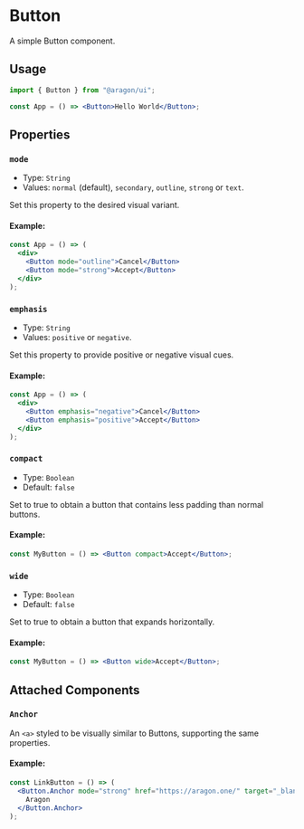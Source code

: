 # Button

A simple Button component.

## Usage

```jsx
import { Button } from "@aragon/ui";

const App = () => <Button>Hello World</Button>;
```

## Properties

### `mode`

- Type: `String`
- Values: `normal` (default), `secondary`, `outline`, `strong` or `text`.

Set this property to the desired visual variant.

#### Example:

```jsx
const App = () => (
  <div>
    <Button mode="outline">Cancel</Button>
    <Button mode="strong">Accept</Button>
  </div>
);
```

### `emphasis`

- Type: `String`
- Values: `positive` or `negative`.

Set this property to provide positive or negative visual cues.

#### Example:

```jsx
const App = () => (
  <div>
    <Button emphasis="negative">Cancel</Button>
    <Button emphasis="positive">Accept</Button>
  </div>
);
```

### `compact`

- Type: `Boolean`
- Default: `false`

Set to true to obtain a button that contains less padding than normal buttons.

#### Example:

```jsx
const MyButton = () => <Button compact>Accept</Button>;
```

### `wide`

- Type: `Boolean`
- Default: `false`

Set to true to obtain a button that expands horizontally.

#### Example:

```jsx
const MyButton = () => <Button wide>Accept</Button>;
```

## Attached Components

### `Anchor`

An `<a>` styled to be visually similar to Buttons, supporting the same properties.

#### Example:

```jsx
const LinkButton = () => (
  <Button.Anchor mode="strong" href="https://aragon.one/" target="_blank">
    Aragon
  </Button.Anchor>
);
```
